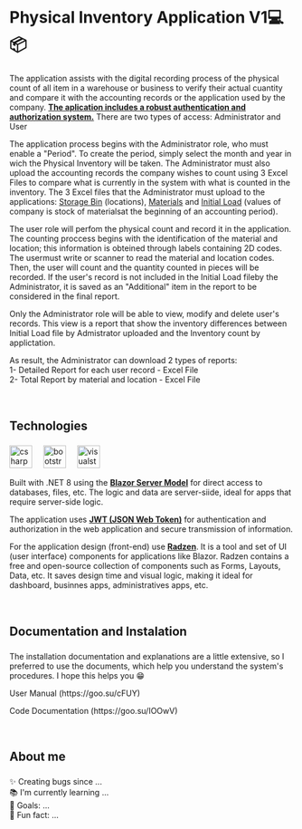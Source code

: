 
<h1 align="left">Physical Inventory Application V1💻📦</h1>

###

<p align="left">The application assists with the digital recording process of the physical count of all item in a warehouse or business to verify their actual cuantity and compare it with the accounting records or the application used by the company. <ins><b>The aplication includes a robust authentication and authorization system.</b></ins> There are two types of access: Administrator and User</p>

<p align="left">The application process begins with the Administrator role, who must enable a "Period". To create the period, simply select the month and year in wich the Physical Inventory will be taken. The Administrator must also upload the accounting records the company wishes to count using 3 Excel Files to compare what is currently in the system with what is counted in the inventory. The 3 Excel files that the Administrator must upload to the applications: <ins>Storage Bin</ins> (locations), <ins>Materials</ins> and <ins>Initial Load</ins> (values of company is stock of materialsat the beginning of an accounting period).</p>

<p align="left">The user role will perfom the physical count and record it in the application. The counting proccess begins with the identification of the material and location; this information is obteined through labels containing 2D codes. The usermust write or scanner to read the material and location codes. Then, the user will count and the quantity counted in pieces will be recorded. If the user's record is not included in the Initial Load fileby the Administrator, it is saved as an "Additional" item in the report to be considered in the final report. </p>

<p align="left">Only the Administrator role will be able to view, modify and delete user's records. This view is a report that show the inventory differences between Initial Load file by Admistrator uploaded and the Inventory count by applictation.</p>

<p align="left">As result, the Administrator can download 2 types of reports:<br/>1- Detailed Report for each user record - Excel File<br/>2- Total Report by material and location - Excel File</p>

<br/>

###


<h2 align="left">Technologies</h2>

###

<div align="left">
  <img src="https://cdn.jsdelivr.net/gh/devicons/devicon/icons/csharp/csharp-original.svg" height="40" alt="csharp logo"  />
  <img width="12" />
  <img src="https://cdn.jsdelivr.net/gh/devicons/devicon/icons/bootstrap/bootstrap-original.svg" height="40" alt="bootstrap logo"  />
  <img width="12" />
  <img src="https://cdn.jsdelivr.net/gh/devicons/devicon/icons/visualstudio/visualstudio-plain.svg" height="40" alt="visualstudio logo"  />
</div>
<p align="left">Built with .NET 8 using the <ins><b>Blazor Server Model</b></ins> for direct access to databases, files, etc. The logic and data are server-siide, ideal for apps that require server-side logic. </p>
<p align="left">The application uses  <ins><b>JWT (JSON Web Token)</b></ins> for authentication and authorization in the web application and secure transmission of information. </p>
<p align="left">For the application design (front-end) use <ins><b>Radzen</b></ins>. It is a tool and set of UI (user interface) components for applications like Blazor. Radzen contains a free and open-source collection of components such as Forms, Layouts, Data, etc. It saves design time and visual logic, making it ideal for dashboard, businnes apps, administratives apps, etc.</p>
<br/>

###

<h2 align="left">Documentation and Instalation</h2>

###

<div align="left">
  <p align="left">The installation documentation and explanations are a little extensive, so I preferred to use the documents, which help you understand the system's procedures. I hope this helps you 😁 </p>
  <p align="left"> User Manual (https://goo.su/cFUY)</p>
  <p align="left"> Code Documentation (https://goo.su/IOOwV)</p>
</div>
<br/>

<h2 align="left">About me</h2>

###

<p align="left">✨ Creating bugs since ...<br>📚 I'm currently learning ...<br>🎯 Goals: ...<br>🎲 Fun fact: ...</p>


